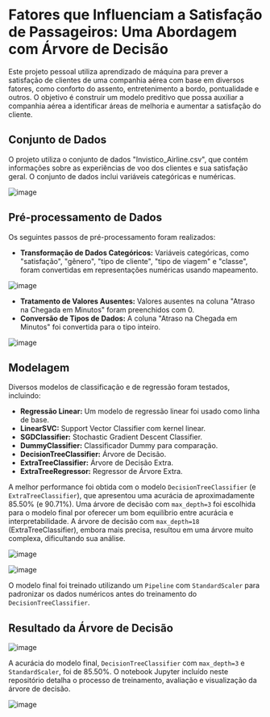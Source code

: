 # Fatores que Influenciam a Satisfação de Passageiros: Uma Abordagem com Árvore de Decisão

Este projeto pessoal utiliza aprendizado de máquina para prever a satisfação de clientes de uma companhia aérea com base em diversos fatores, como conforto do assento, entretenimento a bordo, pontualidade e outros. O objetivo é construir um modelo preditivo que possa auxiliar a companhia aérea a identificar áreas de melhoria e aumentar a satisfação do cliente.

## Conjunto de Dados

O projeto utiliza o conjunto de dados "Invistico_Airline.csv", que contém informações sobre as experiências de voo dos clientes e sua satisfação geral. O conjunto de dados inclui variáveis categóricas e numéricas.

![image](https://github.com/user-attachments/assets/dc4381f1-d0d2-4019-b829-30976e3a5b77)


## Pré-processamento de Dados

Os seguintes passos de pré-processamento foram realizados:

* **Transformação de Dados Categóricos:** Variáveis categóricas, como "satisfação", "gênero", "tipo de cliente", "tipo de viagem" e "classe", foram convertidas em representações numéricas usando mapeamento.

![image](https://github.com/user-attachments/assets/d6a7d72d-fac9-4ea3-89e7-cc34030899b2)


* **Tratamento de Valores Ausentes:** Valores ausentes na coluna "Atraso na Chegada em Minutos" foram preenchidos com 0.
* **Conversão de Tipos de Dados:** A coluna "Atraso na Chegada em Minutos" foi convertida para o tipo inteiro.

![image](https://github.com/user-attachments/assets/a17823e9-b953-4faa-b944-1201832d92fc)


## Modelagem

Diversos modelos de classificação e de regressão foram testados, incluindo:

* **Regressão Linear:** Um modelo de regressão linear foi usado como linha de base.
* **LinearSVC:**  Support Vector Classifier com kernel linear.
* **SGDClassifier:** Stochastic Gradient Descent Classifier.
* **DummyClassifier:** Classificador Dummy para comparação.
* **DecisionTreeClassifier:** Árvore de Decisão.
* **ExtraTreeClassifier:**  Árvore de Decisão Extra.
* **ExtraTreeRegressor:** Regressor de Árvore Extra.

A melhor performance foi obtida com o modelo `DecisionTreeClassifier` (e `ExtraTreeClassifier`), que apresentou uma acurácia de aproximadamente 85.50% (e 90.71%).  Uma árvore de decisão com `max_depth=3` foi escolhida para o modelo final por oferecer um bom equilíbrio entre acurácia e interpretabilidade.  A árvore de decisão com `max_depth=18` (ExtraTreeClassifier), embora mais precisa, resultou em uma árvore muito complexa, dificultando sua análise.

![image](https://github.com/user-attachments/assets/0ae6d505-32dc-458e-9ec2-dfed05d33ba1)

![image](https://github.com/user-attachments/assets/87894992-5b1d-46a7-b921-7e2b108a4bd5)


O modelo final foi treinado utilizando um `Pipeline` com `StandardScaler` para padronizar os dados numéricos antes do treinamento do `DecisionTreeClassifier`.

## Resultado da Árvore de Decisão

![image](https://github.com/user-attachments/assets/563e54d7-e175-4d06-89db-75e13fd62129)


A acurácia do modelo final, `DecisionTreeClassifier` com `max_depth=3` e `StandardScaler`, foi de 85.50%. O notebook Jupyter incluído neste repositório detalha o processo de treinamento, avaliação e visualização da árvore de decisão.

![image](https://github.com/user-attachments/assets/12a3416e-8b66-4f40-906c-5e397aab782a)
